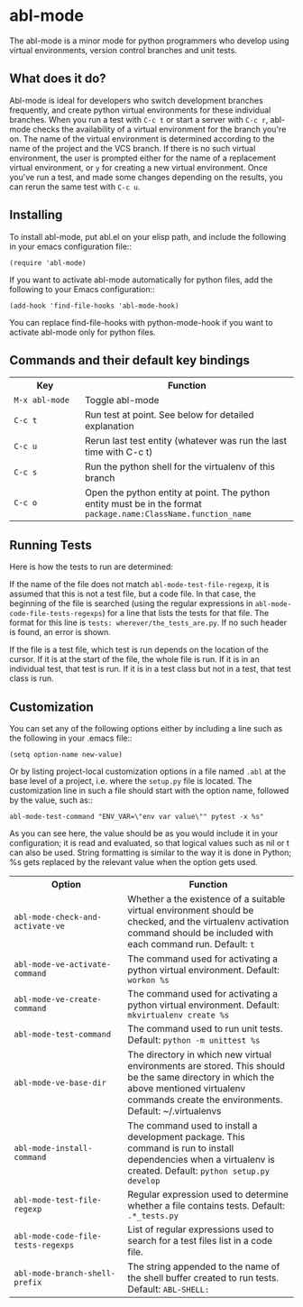 # abl-mode

The abl-mode is a minor mode for python programmers who develop using virtual
environments, version control branches and unit tests.

## What does it do?

Abl-mode is ideal for developers who switch development branches frequently, and
create python virtual environments for these individual branches. When you run a
test with `C-c t` or start a server with `C-c r`, abl-mode checks the
availability of a virtual environment for the branch you're on. The name of the
virtual environment is determined according to the name of the project and the
VCS branch. If there is no such virtual environment, the user is prompted either
for the name of a replacement virtual environment, or `y` for creating a new
virtual environment. Once you've run a test, and made some changes depending on
the results, you can rerun the same test with `C-c u`.

## Installing

To install abl-mode, put abl.el on your elisp path, and include the following in
your emacs configuration file::

    (require 'abl-mode)

If you want to activate abl-mode automatically for python files, add the
following to your Emacs configuration::

    (add-hook 'find-file-hooks 'abl-mode-hook)

You can replace find-file-hooks with python-mode-hook if you want to activate
abl-mode only for python files.

## Commands and their default key bindings

<table>
<tr><th width="25%">Key</th><th>Function</th></tr>
<tr><td><code>M-x abl-mode</code></td><td>Toggle abl-mode</td></tr>
<tr><td><code>C-c t</code></td><td>Run test at point. See below for detailed explanation</td></tr>
<tr><td><code>C-c u</code></td><td>Rerun last test entity (whatever was run the last time with C-c t)</td></tr>
<tr><td><code>C-c s</code></td><td>Run the python shell for the virtualenv of this branch</td></tr>
<tr><td><code>C-c o</code></td><td>Open the python entity at point. The python entity must be in the format <code>package.name:ClassName.function_name</code></td></tr>
</table>

## Running Tests

Here is how the tests to run are determined:

If the name of the file does not match `abl-mode-test-file-regexp`, it is
assumed that this is not a test file, but a code file. In that case, the
beginning of the file is searched (using the regular expressions in
`abl-mode-code-file-tests-regexps`) for a line that lists the tests for that
file. The format for this line is `tests: wherever/the_tests_are.py`. If no
such header is found, an error is shown.

If the file is a test file, which test is run depends on the location of the
cursor. If it is at the start of the file, the whole file is run. If it is in an
individual test, that test is run. If it is in a test class but not in a test,
that test class is run.

## Customization

You can set any of the following options either by including a line such as the
following in your .emacs file::

    (setq option-name new-value)

Or by listing project-local customization options in a file named `.abl` at the
base level of a project, i.e. where the `setup.py` file is located. The
customization line in such a file should start with the option name, followed by
the value, such as::

    abl-mode-test-command "ENV_VAR=\"env var value\"" pytest -x %s"

As you can see here, the value should be as you would include it in your
configuration; it is read and evaluated, so that logical values such as nil or t
can also be used. String formatting is similar to the way it is done in Python;
%s gets replaced by the relevant value when the option gets used.

<table>
<tr><th width="40%">Option</th><th>Function</th></tr>
<tr><td><code>abl-mode-check-and-activate-ve</code></td><td>Whether a the existence of a suitable virtual environment should be checked, and the virtualenv activation command should be included with each command run. Default: <code>t</code></td></tr>

<tr><td><code>abl-mode-ve-activate-command</code></td><td> The command used for activating a python virtual environment. Default: <code>workon %s</code></td></tr>

<tr><td><code>abl-mode-ve-create-command</code></td><td> The command used for activating a python virtual environment. Default: <code>mkvirtualenv create %s</code></td></tr>

<tr><td><code>abl-mode-test-command</code></td><td>The command used to run unit tests. Default: <code>python -m unittest %s</code></td></tr>

<tr><td><code>abl-mode-ve-base-dir</code></td><td>The directory in which new virtual environments are stored. This should be the same directory in which the above mentioned virtualenv commands create the environments. Default: </codde>~/.virtualenvs</code></td></tr>

<tr><td><code>abl-mode-install-command</code></td><td> The command used to install a development package. This command is run to install dependencies when a virtualenv is created. Default: <code>python setup.py develop</code></td></tr>

<tr><td><code>abl-mode-test-file-regexp</code></td><td>Regular expression used to determine whether a file contains tests.  Default: <code>.*_tests.py</code></td></tr>

<tr><td><code>abl-mode-code-file-tests-regexps</code></td><td>List of regular expressions used to search for a test files list in a code file.</td></tr>

<tr><td><code>abl-mode-branch-shell-prefix</code></td><td> The string appended to the name of the shell buffer created to run tests. Default: <code>ABL-SHELL:</code></td></tr>
</table>
